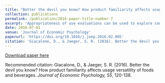 ```yaml
---
title: "Better the devil you know? How product familiarity affects usage versatility of foods and beverages"
collection: publications
permalink: /publication/2016-paper-title-number-7
excerpt: 'Appropriateness of use evaluations can be used to explore consumers’ associations between products and usage situations. The degree of familiarity consumers have with a certain product has recently been suggested as a mediator of these evaluations, influencing both the number and the type of associations consumers hold with food and beverages. In this work, we extend previous results across multiple product categories, hereby generalizing the findings...'
date: 2016-07-01
venue: 'Journal of Economic Psychology'
paperurl: 'https://doi.org/10.1016/j.joep.2016.02.005'
citation: 'Giacalone, D., & Jaeger, S. R. (2016). Better the devil you know? How product familiarity affects usage versatility of foods and beverages. <i>Journal of Economic Psychology, 55</i>, 120-138.'
---
```


[Download paper here](https://doi.org/10.1016/j.joep.2016.02.005)

Recommended citation: Giacalone, D., & Jaeger, S. R. (2016). Better the devil you know? How product familiarity affects usage versatility of foods and beverages. <i>Journal of Economic Psychology, 55</i>, 120-138.
